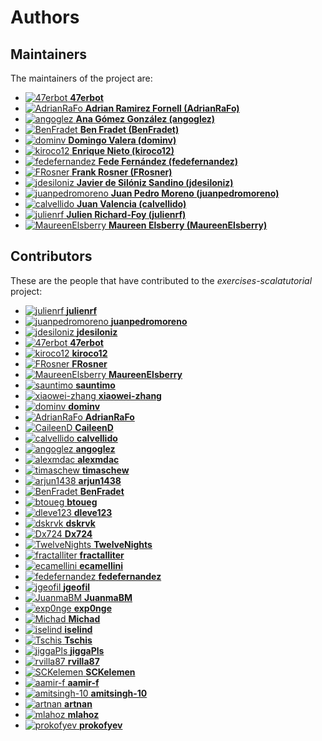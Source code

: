 [comment]: <> (Don't edit this file!)
[comment]: <> (It is automatically updated after every release of https://github.com/47degrees/.github)
[comment]: <> (If you want to suggest a change, please open a PR or issue in that repository)

# Authors

## Maintainers

The maintainers of the project are:

- [![47erbot](https://avatars1.githubusercontent.com/u/24799081?v=4&s=20) **47erbot**](https://github.com/47erbot)
- [![AdrianRaFo](https://avatars0.githubusercontent.com/u/15971742?v=4&s=20) **Adrian Ramirez Fornell (AdrianRaFo)**](https://github.com/AdrianRaFo)
- [![angoglez](https://avatars0.githubusercontent.com/u/10107285?v=4&s=20) **Ana Gómez González (angoglez)**](https://github.com/angoglez)
- [![BenFradet](https://avatars2.githubusercontent.com/u/1737211?v=4&s=20) **Ben Fradet (BenFradet)**](https://github.com/BenFradet)
- [![dominv](https://avatars1.githubusercontent.com/u/3943031?v=4&s=20) **Domingo Valera (dominv)**](https://github.com/dominv)
- [![kiroco12](https://avatars1.githubusercontent.com/u/48894338?v=4&s=20) **Enrique Nieto (kiroco12)**](https://github.com/kiroco12)
- [![fedefernandez](https://avatars0.githubusercontent.com/u/720923?v=4&s=20) **Fede Fernández (fedefernandez)**](https://github.com/fedefernandez)
- [![FRosner](https://avatars2.githubusercontent.com/u/3427394?v=4&s=20) **Frank Rosner (FRosner)**](https://github.com/FRosner)
- [![jdesiloniz](https://avatars2.githubusercontent.com/u/2835739?v=4&s=20) **Javier de Silóniz Sandino (jdesiloniz)**](https://github.com/jdesiloniz)
- [![juanpedromoreno](https://avatars2.githubusercontent.com/u/4879373?v=4&s=20) **Juan Pedro Moreno (juanpedromoreno)**](https://github.com/juanpedromoreno)
- [![calvellido](https://avatars0.githubusercontent.com/u/7753447?v=4&s=20) **Juan Valencia (calvellido)**](https://github.com/calvellido)
- [![julienrf](https://avatars2.githubusercontent.com/u/332812?v=4&s=20) **Julien Richard-Foy (julienrf)**](https://github.com/julienrf)
- [![MaureenElsberry](https://avatars0.githubusercontent.com/u/17556002?v=4&s=20) **Maureen Elsberry  (MaureenElsberry)**](https://github.com/MaureenElsberry)

## Contributors

These are the people that have contributed to the _exercises-scalatutorial_ project:

- [![julienrf](https://avatars2.githubusercontent.com/u/332812?v=4&s=20) **julienrf**](https://github.com/julienrf)
- [![juanpedromoreno](https://avatars2.githubusercontent.com/u/4879373?v=4&s=20) **juanpedromoreno**](https://github.com/juanpedromoreno)
- [![jdesiloniz](https://avatars2.githubusercontent.com/u/2835739?v=4&s=20) **jdesiloniz**](https://github.com/jdesiloniz)
- [![47erbot](https://avatars1.githubusercontent.com/u/24799081?v=4&s=20) **47erbot**](https://github.com/47erbot)
- [![kiroco12](https://avatars1.githubusercontent.com/u/48894338?v=4&s=20) **kiroco12**](https://github.com/kiroco12)
- [![FRosner](https://avatars2.githubusercontent.com/u/3427394?v=4&s=20) **FRosner**](https://github.com/FRosner)
- [![MaureenElsberry](https://avatars0.githubusercontent.com/u/17556002?v=4&s=20) **MaureenElsberry**](https://github.com/MaureenElsberry)
- [![sauntimo](https://avatars3.githubusercontent.com/u/2720466?v=4&s=20) **sauntimo**](https://github.com/sauntimo)
- [![xiaowei-zhang](https://avatars0.githubusercontent.com/u/19760649?v=4&s=20) **xiaowei-zhang**](https://github.com/xiaowei-zhang)
- [![dominv](https://avatars1.githubusercontent.com/u/3943031?v=4&s=20) **dominv**](https://github.com/dominv)
- [![AdrianRaFo](https://avatars0.githubusercontent.com/u/15971742?v=4&s=20) **AdrianRaFo**](https://github.com/AdrianRaFo)
- [![CaileenD](https://avatars3.githubusercontent.com/u/9513625?v=4&s=20) **CaileenD**](https://github.com/CaileenD)
- [![calvellido](https://avatars0.githubusercontent.com/u/7753447?v=4&s=20) **calvellido**](https://github.com/calvellido)
- [![angoglez](https://avatars0.githubusercontent.com/u/10107285?v=4&s=20) **angoglez**](https://github.com/angoglez)
- [![alexmdac](https://avatars3.githubusercontent.com/u/41476?v=4&s=20) **alexmdac**](https://github.com/alexmdac)
- [![timaschew](https://avatars1.githubusercontent.com/u/110870?v=4&s=20) **timaschew**](https://github.com/timaschew)
- [![arjun1438](https://avatars1.githubusercontent.com/u/15716626?v=4&s=20) **arjun1438**](https://github.com/arjun1438)
- [![BenFradet](https://avatars2.githubusercontent.com/u/1737211?v=4&s=20) **BenFradet**](https://github.com/BenFradet)
- [![btoueg](https://avatars3.githubusercontent.com/u/498190?v=4&s=20) **btoueg**](https://github.com/btoueg)
- [![dleve123](https://avatars2.githubusercontent.com/u/1561546?v=4&s=20) **dleve123**](https://github.com/dleve123)
- [![dskrvk](https://avatars1.githubusercontent.com/u/2267624?v=4&s=20) **dskrvk**](https://github.com/dskrvk)
- [![Dx724](https://avatars1.githubusercontent.com/u/12465997?v=4&s=20) **Dx724**](https://github.com/Dx724)
- [![TwelveNights](https://avatars2.githubusercontent.com/u/9423051?v=4&s=20) **TwelveNights**](https://github.com/TwelveNights)
- [![fractalliter](https://avatars1.githubusercontent.com/u/25972962?v=4&s=20) **fractalliter**](https://github.com/fractalliter)
- [![ecamellini](https://avatars3.githubusercontent.com/u/6418684?v=4&s=20) **ecamellini**](https://github.com/ecamellini)
- [![fedefernandez](https://avatars0.githubusercontent.com/u/720923?v=4&s=20) **fedefernandez**](https://github.com/fedefernandez)
- [![jgeofil](https://avatars2.githubusercontent.com/u/12494787?v=4&s=20) **jgeofil**](https://github.com/jgeofil)
- [![JuanmaBM](https://avatars0.githubusercontent.com/u/7102242?v=4&s=20) **JuanmaBM**](https://github.com/JuanmaBM)
- [![exp0nge](https://avatars0.githubusercontent.com/u/11747245?v=4&s=20) **exp0nge**](https://github.com/exp0nge)
- [![Michad](https://avatars3.githubusercontent.com/u/5895099?v=4&s=20) **Michad**](https://github.com/Michad)
- [![iselind](https://avatars1.githubusercontent.com/u/21103057?v=4&s=20) **iselind**](https://github.com/iselind)
- [![Tschis](https://avatars1.githubusercontent.com/u/20662669?v=4&s=20) **Tschis**](https://github.com/Tschis)
- [![jiggaPls](https://avatars0.githubusercontent.com/u/9080788?v=4&s=20) **jiggaPls**](https://github.com/jiggaPls)
- [![rvilla87](https://avatars2.githubusercontent.com/u/26299708?v=4&s=20) **rvilla87**](https://github.com/rvilla87)
- [![SCKelemen](https://avatars1.githubusercontent.com/u/4325375?v=4&s=20) **SCKelemen**](https://github.com/SCKelemen)
- [![aamir-f](https://avatars0.githubusercontent.com/u/16462830?v=4&s=20) **aamir-f**](https://github.com/aamir-f)
- [![amitsingh-10](https://avatars1.githubusercontent.com/u/51735639?v=4&s=20) **amitsingh-10**](https://github.com/amitsingh-10)
- [![artnan](https://avatars2.githubusercontent.com/u/28643106?v=4&s=20) **artnan**](https://github.com/artnan)
- [![mlahoz](https://avatars0.githubusercontent.com/u/2168902?v=4&s=20) **mlahoz**](https://github.com/mlahoz)
- [![prokofyev](https://avatars0.githubusercontent.com/u/4557968?v=4&s=20) **prokofyev**](https://github.com/prokofyev)